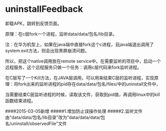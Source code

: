 uninstallFeedback
=================

卸载APK，跳转到反馈页面。

原理：在c层fork一个进程，监听data/data/包名/lib目录。

注：在华为机型上，如果在java端中直接fork这个c进程，且java端退出调用了system.exit方法，则会出现黑屏崩溃问题。

所以，把这个native调用放在remote service中。在需要监听的项目中，启动一个远程服务，这个远程服务只做一个任务：调用c层代码来fork监听进程。

在C层写了一个Kill方法，在JAVA层调用，可以用来结束C层的监听进程，实现原理：将fork出来的监听进程的pid存在data/data/包名/files/中的uninstall文件中，

当需要结束C层监听进程的时候，读取该文件，获取到pid值，再调用linux中的kill函数结束进程。

####2015-03-05新增
#####1.增加防止误操作处理
#####2.监听文件由"data/data/包名/lib目录"改为"data/data/data/包名/uninstall/observedFile"文件